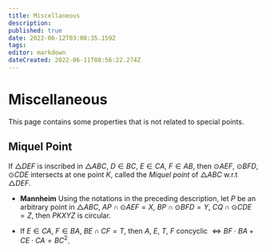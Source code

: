 ```yaml
---
title: Miscellaneous
description: 
published: true
date: 2022-06-12T03:00:35.159Z
tags: 
editor: markdown
dateCreated: 2022-06-11T08:56:22.274Z
---
```


# Miscellaneous
This page contains some properties that is not related to special points.

## Miquel Point
If $\triangle DEF$ is inscribed in $\triangle ABC$, $D\in BC$, $E\in CA$, $F\in AB$, then $\odot AEF$, $\odot BFD$, $\odot CDE$ intersects at one point $K$, called the *Miquel point* of $\triangle ABC$ w.r.t $\triangle DEF$.

- **Mannheim** Using the notations in the preceding description, let $P$ be an arbitrary point in $\triangle ABC$, $AP\cap\odot AEF=X$, $BP\cap\odot BFD=Y$, $CQ\cap\odot CDE=Z$, then $PKXYZ$ is circular.

- If $E\in CA$, $F\in BA$, $BE\cap CF=T$, then $A$, $E$, $T$, $F$ concyclic $\iff BF\cdot BA+CE\cdot CA=BC^2$.